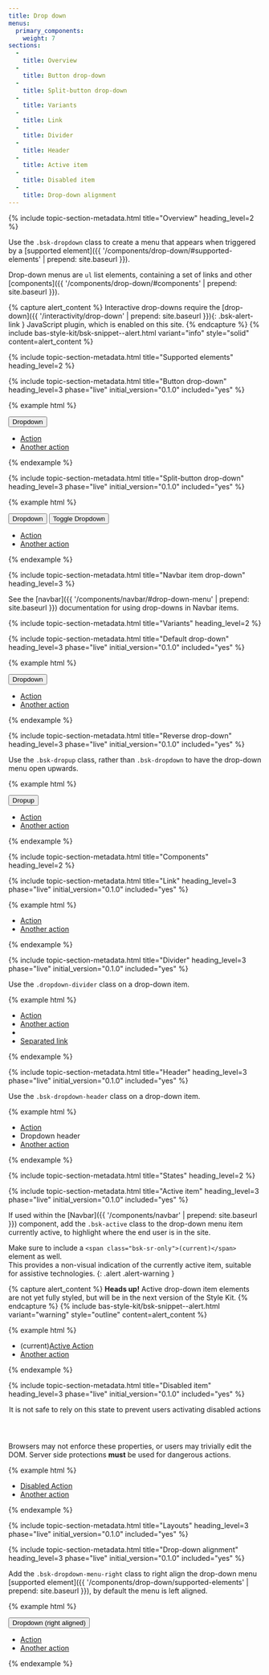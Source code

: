 ```yaml
---
title: Drop down
menus:
  primary_components:
    weight: 7
sections:
  -
    title: Overview
  -
    title: Button drop-down
  -
    title: Split-button drop-down
  -
    title: Variants
  -
    title: Link
  -
    title: Divider
  -
    title: Header
  -
    title: Active item
  -
    title: Disabled item
  -
    title: Drop-down alignment
---
```


{% include topic-section-metadata.html
  title="Overview"
  heading_level=2
%}

Use the `.bsk-dropdown` class to create a menu that appears when triggered by a
[supported element]({{ '/components/drop-down/#supported-elements' | prepend: site.baseurl }}).

Drop-down menus are `ul` list elements, containing a set of links and other
[components]({{ '/components/drop-down/#components' | prepend: site.baseurl }}).

{% capture alert_content %}
Interactive drop-downs require the [drop-down]({{ '/interactivity/drop-down' | prepend: site.baseurl }}){: .bsk-alert-link }
JavaScript plugin, which is enabled on this site.
{% endcapture %}
{% include bas-style-kit/bsk-snippet--alert.html
  variant="info"
  style="solid"
  content=alert_content
%}

{% include topic-section-metadata.html
  title="Supported elements"
  heading_level=2
%}

{% include topic-section-metadata.html
  title="Button drop-down"
  heading_level=3
  phase="live"
  initial_version="0.1.0"
  included="yes"
%}

{% example html %}
<div class="bsk-dropdown">
  <button class="bsk-btn bsk-btn-default bsk-dropdown-toggle" type="button" id="dropdown-menu-1" data-toggle="dropdown" aria-haspopup="true" aria-expanded="true">
    Dropdown <span class="bsk-caret"></span>
  </button>
  <ul class="bsk-dropdown-menu" aria-labelledby="dropdown-menu-1">
    <li><a href="#">Action</a></li>
    <li><a href="#">Another action</a></li>
  </ul>
</div>
{% endexample %}

{% include topic-section-metadata.html
  title="Split-button drop-down"
  heading_level=3
  phase="live"
  initial_version="0.1.0"
  included="yes"
%}

{% example html %}
<div class="bsk-btn-group">
  <button class="bsk-btn bsk-btn-default" type="button">Dropdown</button>
  <button class="bsk-btn bsk-btn-default bsk-dropdown-toggle" type="button" id="dropdown-menu-1a" data-toggle="dropdown" aria-haspopup="true" aria-expanded="false">
    <span class="bsk-caret"></span>
    <span class="bsk-sr-only">Toggle Dropdown</span>
  </button>
  <ul class="bsk-dropdown-menu">
    <li><a href="#">Action</a></li>
    <li><a href="#">Another action</a></li>
  </ul>
</div>
{% endexample %}

{% include topic-section-metadata.html
  title="Navbar item drop-down"
  heading_level=3
%}

See the [navbar]({{ '/components/navbar/#drop-down-menu' | prepend: site.baseurl }}) documentation for using drop-downs
in Navbar items.

{% include topic-section-metadata.html
  title="Variants"
  heading_level=2
%}

{% include topic-section-metadata.html
  title="Default drop-down"
  heading_level=3
  phase="live"
  initial_version="0.1.0"
  included="yes"
%}

{% example html %}
<div class="bsk-dropdown">
  <button class="bsk-btn bsk-btn-default bsk-dropdown-toggle" type="button" id="dropdown-menu-2" data-toggle="dropdown" aria-haspopup="true" aria-expanded="true">
    Dropdown <span class="bsk-caret"></span>
  </button>
  <ul class="bsk-dropdown-menu" aria-labelledby="dropdown-menu-2">
    <li><a href="#">Action</a></li>
    <li><a href="#">Another action</a></li>
  </ul>
</div>
{% endexample %}

{% include topic-section-metadata.html
  title="Reverse drop-down"
  heading_level=3
  phase="live"
  initial_version="0.1.0"
  included="yes"
%}

Use the `.bsk-dropup` class, rather than `.bsk-dropdown` to have the drop-down menu open upwards.

{% example html %}
<div class="bsk-dropup">
  <button class="bsk-btn bsk-btn-default bsk-dropdown-toggle" type="button" id="dropdown-menu-3" data-toggle="dropdown" aria-haspopup="true" aria-expanded="true">
    Dropup <span class="bsk-caret"></span>
  </button>
  <ul class="bsk-dropdown-menu" aria-labelledby="dropdown-menu-3">
    <li><a href="#">Action</a></li>
    <li><a href="#">Another action</a></li>
  </ul>
</div>
{% endexample %}

{% include topic-section-metadata.html
  title="Components"
  heading_level=2
%}

{% include topic-section-metadata.html
  title="Link"
  heading_level=3
  phase="live"
  initial_version="0.1.0"
  included="yes"
%}

{% example html %}
<div class="bsk-dropdown bsk-docs-dropdown-example">
  <ul class="bsk-dropdown-menu">
    <li><a href="#">Action</a></li>
    <li><a href="#">Another action</a></li>
  </ul>
</div>
{% endexample %}

{% include topic-section-metadata.html
  title="Divider"
  heading_level=3
  phase="live"
  initial_version="0.1.0"
  included="yes"
%}

Use the `.dropdown-divider` class on a drop-down item.

{% example html %}
<div class="bsk-dropdown bsk-docs-dropdown-example">
  <ul class="bsk-dropdown-menu">
    <li><a href="#">Action</a></li>
    <li><a href="#">Another action</a></li>
    <li role="separator" class="bsk-divider"></li>
    <li><a href="#">Separated link</a></li>
  </ul>
</div>
{% endexample %}

{% include topic-section-metadata.html
  title="Header"
  heading_level=3
  phase="live"
  initial_version="0.1.0"
  included="yes"
%}

Use the `.bsk-dropdown-header` class on a drop-down item.

{% example html %}
<div class="bsk-dropdown bsk-docs-dropdown-example">
  <ul class="bsk-dropdown-menu">
    <li><a href="#">Action</a></li>
    <li class="bsk-dropdown-header">Dropdown header</li>
    <li><a href="#">Another action</a></li>
  </ul>
</div>
{% endexample %}

{% include topic-section-metadata.html
  title="States"
  heading_level=2
%}

{% include topic-section-metadata.html
  title="Active item"
  heading_level=3
  phase="live"
  initial_version="0.1.0"
  included="yes"
%}

If used within the [Navbar]({{ '/components/navbar' | prepend: site.baseurl }}) component, add the `.bsk-active` class
to the drop-down menu item currently active, to highlight where the end user is in the site.

Make sure to include a `<span class="bsk-sr-only">(current)</span>` element as well. <br />
This provides a non-visual indication of the currently active item, suitable for assistive technologies.
{: .alert .alert-warning }

{% capture alert_content %}
**Heads up!** Active drop-down item elements are not yet fully styled, but will be in the next version of the Style Kit.
{% endcapture %}
{% include bas-style-kit/bsk-snippet--alert.html
  variant="warning"
  style="outline"
  content=alert_content
%}

{% example html %}
<div class="bsk-dropdown bsk-docs-dropdown-example">
  <ul class="bsk-dropdown-menu">
    <li class="bsk-active"><span class="bsk-sr-only">(current)</span><a href="#">Active Action</a></li>
    <li><a href="#">Another action</a></li>
  </ul>
</div>
{% endexample %}

{% include topic-section-metadata.html
  title="Disabled item"
  heading_level=3
  phase="live"
  initial_version="0.1.0"
  included="yes"
%}

<div class="bsk-alert bsk-alert-solid bsk-alert-danger bsk-alert-block bsk-alert-icon">
  <header class="bsk-alert-heading">
    <div class="bsk-h4">
      <i class="fas fa-fw fa-exclamation-circle bsk-alert-icon"></i>
      It is not safe to rely on this state to prevent users activating disabled actions
    </div>
  </header>
  <p>Browsers may not enforce these properties, or users may trivially edit the DOM. Server side protections
   <strong>must</strong> be used for dangerous actions.</p>
</div>

{% example html %}
<div class="bsk-disabled-dropdown bsk-docs-dropdown-example">
  <ul class="bsk-dropdown-menu">
    <li class="bsk-disabled"><a href="#" disabled>Disabled Action</a></li>
    <li><a href="#">Another action</a></li>
  </ul>
</div>
{% endexample %}

{% include topic-section-metadata.html
  title="Layouts"
  heading_level=3
  phase="live"
  initial_version="0.1.0"
  included="yes"
%}

{% include topic-section-metadata.html
  title="Drop-down alignment"
  heading_level=3
  phase="live"
  initial_version="0.1.0"
  included="yes"
%}

Add the `.bsk-dropdown-menu-right` class to right align the drop-down menu
[supported element]({{ '/components/drop-down/supported-elements' | prepend: site.baseurl }}), by default the menu is
left aligned.

{% example html %}
<div class="bsk-dropdown">
  <button class="bsk-btn bsk-btn-default bsk-dropdown-toggle" type="button" id="dropdown-menu-4" data-toggle="dropdown" aria-haspopup="true" aria-expanded="true">
    Dropdown (right aligned) <span class="bsk-caret"></span>
  </button>
  <ul class="bsk-dropdown-menu bsk-dropdown-menu-right" aria-labelledby="dropdown-menu-4">
    <li><a href="#">Action</a></li>
    <li><a href="#">Another action</a></li>
  </ul>
</div>
{% endexample %}
